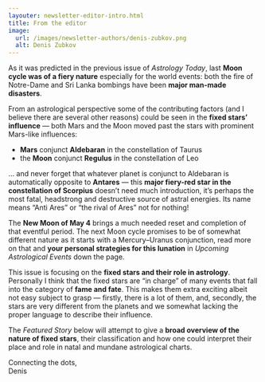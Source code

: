 ```yaml
---
layouter: newsletter-editor-intro.html
title: From the editor
image: 
  url: /images/newsletter-authors/denis-zubkov.png
  alt: Denis Zubkov
---
```


As it was predicted in the previous issue of _Astrology Today_, last **Moon cycle was of a fiery nature** especially for the world events: both the fire of Notre-Dame and Sri Lanka bombings have been **major man-made disasters**. 

From an astrological perspective some of the contributing factors (and I believe there are several other reasons) could be seen in the **fixed stars’ influence** — both Mars and the Moon moved past the stars with prominent Mars-like influences:

* **Mars** conjunct **Aldebaran** in the constellation of Taurus
* the **Moon** conjunct **Regulus** in the constellation of Leo

… and never forget that whatever planet is conjunct to Aldebaran is automatically opposite to **Antares** — this **major fiery-red star in the constellation of Scorpius** doesn’t need much introduction, it’s perhaps the most fatal, headstrong and destructive source of astral energies. Its name means “Anti Ares” or “the rival of Ares” not for nothing!

The **New Moon of May 4** brings a much needed reset and completion of that eventful period. The next Moon cycle promises to be of somewhat different nature as it starts with a Mercury–Uranus conjunction, read more on that and **your personal strategies for this lunation** in _Upcoming Astrological Events_ down the page.

This issue is focusing on the **fixed stars and their role in astrology**. Personally I think that the fixed stars are “in charge” of many events that fall into the category of **fame and fate**. This makes them extra exciting albeit not easy subject to grasp — firstly, there is a lot of them, and, secondly, the stars are very different from the planets and we somewhat lacking the proper language to describe their influence.

The _Featured Story_ below will attempt to give a **broad overview of the nature of fixed stars**, their classification and how one could interpret their place and role in natal and mundane astrological charts.

Connecting the dots,<br>
<span class="signature">Denis</span>
